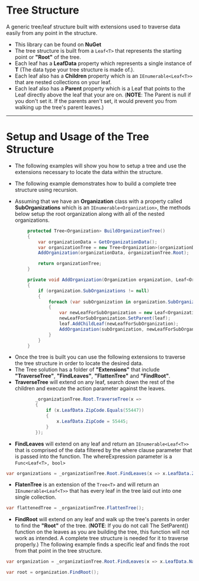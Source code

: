 # Tree Structure
A generic tree/leaf structure built with extensions used to traverse data easily from any point in the structure.
* This library can be found on **NuGet**
* The tree structure is built from a ```Leaf<T>``` that represents the starting point or **"Root"** of
the tree.
* Each leaf has a **LeafData** property which represents a single instance of **T** (The data type your tree structure is made of.).
* Each leaf also has a **Children** property which is an ```IEnumerable<Leaf<T>>``` that are nested collections on your leaf.
* Each leaf also has a **Parent** property which is a Leaf<T> that points to the Leaf directly above the leaf that your are on. (**NOTE**: The Parent is null if you don't set it. If the parents aren't set, it would prevent you from walking up the tree's parent leaves.)

***

# Setup and Usage of the Tree Structure
* The following examples will show you how to setup a tree and use the extensions necessary to locate the data within the structure.

* The following example demonstrates how to build a complete tree structure using recursion.
* Assuming that we have an **Organization** class with a property called **SubOrganizations** which is an ```IEnumerable<Organization>```, the methods below setup the root organization along with all of the nested organizations.
```C#
        protected Tree<Organization> BuildOrganizationTree()
        {
            var organizationData = GetOrganizationData();
            var organizationTree = new Tree<Organization>(organizationData);
            AddOrganization(organizationData, organizationTree.Root);

            return organizationTree;
        }

        private void AddOrganization(Organization organization, Leaf<Organization> leaf)
        {
            if (organization.SubOrganizations != null)
            {
                foreach (var subOrganization in organization.SubOrganizations)
                {
                    var newLeafForSubOrganization = new Leaf<Organization>(subOrganization);
                    newLeafForSubOrganization.SetParent(leaf);
                    leaf.AddChildLeaf(newLeafForSubOrganization);
                    AddOrganization(subOrganization, newLeafForSubOrganization);
                }
            }
        }
```
* Once the tree is built you can use the following extensions to traverse the tree structure in order to locate the desired data.
* The Tree solution has a folder of **"Extensions"** that include **"TraverseTree"**, **"FindLeaves"**, **"FlattenTree"** and **"FindRoot"**.
* **TraverseTree** will extend on any leaf, search down the rest of the children and execute the action parameter against the leaves.
```C#
           _organizationTree.Root.TraverseTree(x =>
           {
               if (x.LeafData.ZipCode.Equals(55447))
               {
                   x.LeafData.ZipCode = 55445;
               }
           });
```

* **FindLeaves** will extend on any leaf and return an ```IEnumerable<Leaf<T>>``` that is comprised of the data filtered by the where clause parameter that is passed into the function. The whereExpression parameter is a ```Func<Leaf<T>, bool>```
```C#
var organizations = _organizationTree.Root.FindLeaves(x => x.LeafData.ZipCode.Equals(55447));
```

* **FlatenTree** is an extension of the ```Tree<T>``` and will return an ```IEnumerable<Leaf<T>>``` that has every leaf in the tree laid out into one single collection.
```C#
var flattenedTree = _organizationTree.FlattenTree();
```

* **FindRoot** will extend on any leaf and walk up the tree's parents in order to find the **"Root"** of the tree. (**NOTE**: If you do not call The SetParent() function on the leaves as you are building the tree, this function will not work as intended. A complete tree structure is needed for it to traverse properly.) The following example finds a specific
leaf and finds the root from that point in the tree structure.
```C#
var organization = _organizationTree.Root.FindLeaves(x => x.LeafData.Name.Equals("Sub Organization 1 - Dev Branch")).FirstOrDefault();

var root = organization.FindRoot();
```

